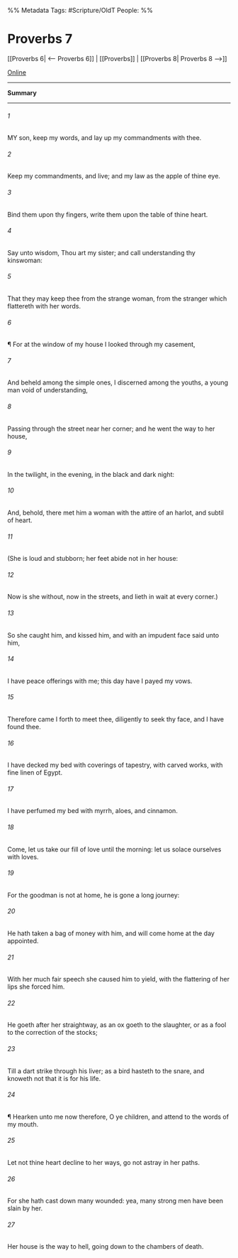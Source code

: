 

%% Metadata
Tags: #Scripture/OldT
People: 
%%
# Proverbs 7
[[Proverbs 6| <-- Proverbs 6]] | [[Proverbs]] | [[Proverbs 8| Proverbs 8 -->]]

[Online](https://churchofjesuschrist.org/study/scriptures/ot/prov/7?lang=eng)

---
__Summary__



---

###### 1
MY son, keep my words, and lay up my commandments with thee.
###### 2
Keep my commandments, and live; and my law as the apple of thine eye.
###### 3
Bind them upon thy fingers, write them upon the table of thine heart.
###### 4
Say unto wisdom, Thou art my sister; and call understanding thy kinswoman:
###### 5
That they may keep thee from the strange woman, from the stranger which flattereth with her words.
###### 6
¶ For at the window of my house I looked through my casement,
###### 7
And beheld among the simple ones, I discerned among the youths, a young man void of understanding,
###### 8
Passing through the street near her corner; and he went the way to her house,
###### 9
In the twilight, in the evening, in the black and dark night:
###### 10
And, behold, there met him a woman with the attire of an harlot, and subtil of heart.
###### 11
(She is loud and stubborn; her feet abide not in her house:
###### 12
Now is she without, now in the streets, and lieth in wait at every corner.)
###### 13
So she caught him, and kissed him, and with an impudent face said unto him,
###### 14
I have peace offerings with me; this day have I payed my vows.
###### 15
Therefore came I forth to meet thee, diligently to seek thy face, and I have found thee.
###### 16
I have decked my bed with coverings of tapestry, with carved works, with fine linen of Egypt.
###### 17
I have perfumed my bed with myrrh, aloes, and cinnamon.
###### 18
Come, let us take our fill of love until the morning: let us solace ourselves with loves.
###### 19
For the goodman is not at home, he is gone a long journey:
###### 20
He hath taken a bag of money with him, and will come home at the day appointed.
###### 21
With her much fair speech she caused him to yield, with the flattering of her lips she forced him.
###### 22
He goeth after her straightway, as an ox goeth to the slaughter, or as a fool to the correction of the stocks;
###### 23
Till a dart strike through his liver; as a bird hasteth to the snare, and knoweth not that it is for his life.
###### 24
¶ Hearken unto me now therefore, O ye children, and attend to the words of my mouth.
###### 25
Let not thine heart decline to her ways, go not astray in her paths.
###### 26
For she hath cast down many wounded: yea, many strong men have been slain by her.
###### 27
Her house is the way to hell, going down to the chambers of death.



